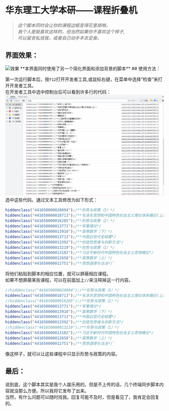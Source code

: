 # 华东理工大学本研——课程折叠机
> *这个脚本同时会让你的课程边框变得花里胡哨，*  
> *我个人是挺喜欢这样的，但当然如果你不喜欢这个样子,*  
> *可以留言私信我，或者自己动手丰衣足食。*
## 界面效果：
<img alt="效果" src="./effect.jpg">
**本界面同时使用了另一个简化界面和添加背景的脚本**
## 使用方法：

第一次运行脚本后，按`f12`打开开发者工具,或鼠标右键，在菜单中选择“检查”来打开开发者工具。  
在开发者工具中选中控制台后可以看到许多行的代码：  
![控制台](./img/console.png)
选中这些代码，通过文本工具修改为如下形式：  
```javascript
hiddenclass("441650000020094");/**形势与政策（3）*/
hiddenclass("441650000018713");/**毛泽东思想和中国特色社会主义理论体系概论(上)*/
hiddenclass("441650000016285");/**形势与政策（2）*/
hiddenclass("441650000013771");/**军事理论*/
hiddenclass("441650000013918");/**高等数学（下）*/
hiddenclass("441650000013713");/**中国近现代史纲要*/
hiddenclass("441650000013392");/**创造性思维与创新方法*/
hiddenclass("441650000013219");/**形势与政策（1）*/
hiddenclass("441650000013102");/**习近平新时代中国特色社会主义思想概论*/
hiddenclass("441650000012658");/**高等数学（上）*/
hiddenclass("441650000012751");/**思想道德与法治*/`
```
将他们粘贴到脚本的相应位置，就可以屏蔽相应课程。  
如果不想屏蔽某些课程，可以在前面加上`//`来注释掉这一行内容。
```javascript
//hiddenclass("441650000020094");/**形势与政策（3）*/
hiddenclass("441650000018713");/**毛泽东思想和中国特色社会主义理论体系概论(上)*/
//hiddenclass("441650000016285");/**形势与政策（2）*/
hiddenclass("441650000013771");/**军事理论*/
hiddenclass("441650000013918");/**高等数学（下）*/
hiddenclass("441650000013713");/**中国近现代史纲要*/
hiddenclass("441650000013392");/**创造性思维与创新方法*/
//hiddenclass("441650000013219");/**形势与政策（1）*/
hiddenclass("441650000013102");/**习近平新时代中国特色社会主义思想概论*/
hiddenclass("441650000012658");/**高等数学（上）*/
hiddenclass("441650000012751");/**思想道德与法治*/`
```
像这样子，就可以让这些课程中只显示形势与政策的内容。
## 最后：
说到底，这个脚本其实是我个人娱乐用的。但是不上传的话，几个终端同步脚本内容就没那么方便。所以我将它发布了出来。  
当然，有什么问题可以随时找我。回复可能不及时，但是看见了，我肯定会回复的。